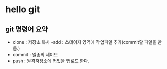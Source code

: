 # hello git

## git 명령어 요약

- clone : 저장소 복사
  -add : 스테이지 영역에 작업파일 추가(commit할 파일을 만듬.)
- commit : 일종의 세이브
- push : 원격저장소에 커밋을 업로드 한다.
